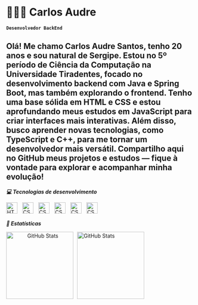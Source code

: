 # 🧑🏽‍💻 Carlos Audre

**`Desenvolvedor BackEnd`**

Olá! Me chamo Carlos Audre Santos, tenho 20 anos e sou natural de Sergipe. Estou no 5º período de Ciência da Computação na Universidade Tiradentes, focado no desenvolvimento backend com Java e Spring Boot, mas também explorando o frontend. Tenho uma base sólida em HTML e CSS e estou aprofundando meus estudos em JavaScript para criar interfaces mais interativas. Além disso, busco aprender novas tecnologias, como TypeScript e C++, para me tornar um desenvolvedor mais versátil. Compartilho aqui no GitHub meus projetos e estudos — fique à vontade para explorar e acompanhar minha evolução!
---

***💻 Tecnologias de desenvolvimento***

<img 
    align="left" 
    alt="HTML"
    title="HTML" 
    width="30px" 
    style="padding-right: 10px;" 
    src="https://cdn.jsdelivr.net/gh/devicons/devicon@latest/icons/html5/html5-original.svg" 
/>

<img 
    align="left" 
    alt="CSS" 
    title="CSS"
    width="30px" 
    style="padding-right: 10px;" 
    src="https://cdn.jsdelivr.net/gh/devicons/devicon@latest/icons/css3/css3-original.svg" 
/>

<img 
    align="left" 
    alt="CSS" 
    title="CSS"
    width="30px" 
    style="padding-right: 10px;" 
    src="https://cdn.jsdelivr.net/gh/devicons/devicon@latest/icons/bootstrap/bootstrap-original-wordmark.svg" 
/>

<img 
    align="left" 
    alt="CSS" 
    title="CSS"
    width="30px" 
    style="padding-right: 10px;" 
    src="https://cdn.jsdelivr.net/gh/devicons/devicon@latest/icons/java/java-original.svg" 
/>

<img 
    align="left" 
    alt="CSS" 
    title="CSS"
    width="30px" 
    style="padding-right: 10px;" 
    src="https://cdn.jsdelivr.net/gh/devicons/devicon@latest/icons/spring/spring-original.svg" 
/>

<img 
    align="left" 
    alt="CSS" 
    title="CSS"
    width="30px" 
    style="padding-right: 10px;" 
    src="https://cdn.jsdelivr.net/gh/devicons/devicon@latest/icons/azuresqldatabase/azuresqldatabase-original.svg" 
/>

<br/>
<br/>

***🤖 Estatísticas***
<p align="center">
  <img 
    align="left"
    alt="GitHub Stats" 
    height="180" 
    style="margin-right: 10px;" 
    src="https://github-readme-stats.vercel.app/api?username=CarlosAudre&show_icons=true&theme=tokyonight&include_all_commits=true&locale=pt-br&cache_seconds=86400" 
  />

  <img 
    align="left"
    alt="GitHub Stats" 
    height="180"  
    src="https://github-readme-stats.vercel.app/api/top-langs/?username=CarlosAudre&layout=compact&langs_count=10&theme=tokyonight&cache_seconds=86400" 
  />
</p>

<br clear="left"/>

